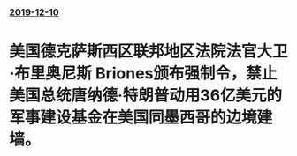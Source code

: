 ### [2019-12-10](/news/2019/12/10/index.md)

##### 
#  美国德克萨斯西区联邦地区法院法官大卫·布里奥尼斯 Briones颁布强制令，禁止美国总统唐纳德·特朗普动用36亿美元的军事建设基金在美国同墨西哥的边境建墙。



